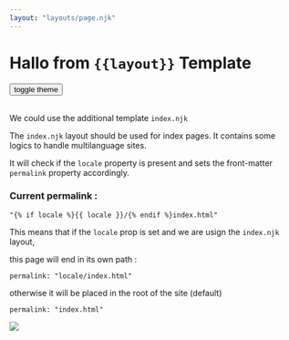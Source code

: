 ```yaml
---
layout: "layouts/page.njk"
---
```


<h1>Hallo from <code>{{layout}}</code> Template</h1>
<button id="themetoggle">toggle theme</button>
<br/>
<br/>

We could use the additional template `index.njk`

The `index.njk` layout should be used for index pages. It contains some logics to handle multilanguage sites. 

It will check if the `locale` property is present and sets the front-matter `permalink` property accordingly.

### Current permalink : 

`"{% if locale %}{{ locale }}/{% endif %}index.html"`

This means that if the `locale` prop is set and we are usign the `index.njk` layout, 

this page will end in its own path :

`permalink: "locale/index.html"`

otherwise it will be placed in the root of the site (default)

`permalink: "index.html"`

<img src="https://picsum.photos/600/300">


